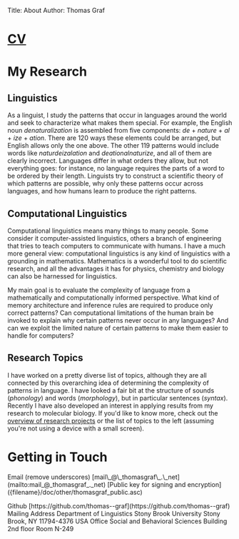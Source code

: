 Title: About
Author: Thomas Graf

# [CV]({filename}/doc/other/cv.pdf)

# My Research

## Linguistics

As a linguist, I study the patterns that occur in languages around the world and seek to characterize what makes them special.
For example, the English noun *denaturalization* is assembled from five components: *de* + *nature* + *al* + *ize* + *ation*.
There are 120 ways these elements could be arranged, but English allows only the one above.
The other 119 patterns would include words like *naturdeizalation* and *deationalnaturize*, and all of them are clearly incorrect.
Languages differ in what orders they allow, but not everything goes: for instance, no language requires the parts of a word to be ordered by their length.
Linguists try to construct a scientific theory of which patterns are possible, why only these patterns occur across languages, and how humans learn to produce the right patterns.

## Computational Linguistics

Computational linguistics means many things to many people.
Some consider it computer-assisted linguistics, others a branch of engineering that tries to teach computers to communicate with humans.
I have a much more general view: computational linguistics is any kind of linguistics with a grounding in mathematics.
Mathematics is a wonderful tool to do scientific research, and all the advantages it has for physics, chemistry and biology can also be harnessed for linguistics.

My main goal is to evaluate the complexity of language from a mathematically and computationally informed perspective.
What kind of memory architecture and inference rules are required to produce only correct patterns?
Can computational limitations of the human brain be invoked to explain why certain patterns never occur in any languages?
And can we exploit the limited nature of certain patterns to make them easier to handle for computers?

## Research Topics

I have worked on a pretty diverse list of topics, although they are all connected by this overarching idea of determining the complexity of patterns in language.
I have looked a fair bit at the structure of sounds (*phonology*) and words (*morphology*), but in particular sentences (*syntax*).
Recently I have also developed an interest in applying results from my research to molecular biology.
If you'd like to know more, check out the [overview of research projects]({filename}/pages/projects.mdown) or the list of topics to the left (assuming you're not using a device with a small screen).


# Getting in Touch

<p markdown>
<span id="myemail">Email</span>
(remove underscores)  
[mail\_@\_thomasgraf\_.\_net](mailto:mail_@_thomasgraf_._net)  
[Public key for signing and encryption]({filename}/doc/other/thomasgraf_public.asc)
</p>

<span markdown id="myaddress">
Github
</span>  
[https://github.com/thomas--graf](https://github.com/thomas--graf)

<span markdown id="myaddress">
Mailing Address  
</span>
Department of Linguistics  
Stony Brook University  
Stony Brook, NY 11794-4376  
USA

<span markdown id="myoffice">
Office  
</span>
Social and Behavioral Sciences Building  
2nd floor  
Room N-249


